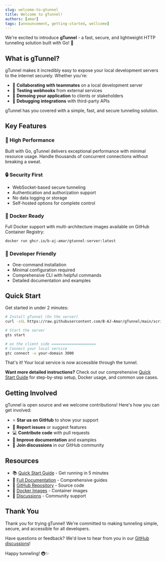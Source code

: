 ```yaml
---
slug: welcome-to-gtunnel
title: Welcome to gTunnel!
authors: [amar]
tags: [announcement, getting-started, wellcome]
---
```


We're excited to introduce **gTunnel** - a fast, secure, and lightweight HTTP tunneling solution built with Go! 🚀

<!--truncate-->

## What is gTunnel?

gTunnel makes it incredibly easy to expose your local development servers to the internet securely. Whether you're:

- 👥 **Collaborating with teammates** on a local development server
- 🔗 **Testing webhooks** from external services  
- 🎯 **Demoing your application** to clients or stakeholders
- 🧪 **Debugging integrations** with third-party APIs

gTunnel has you covered with a simple, fast, and secure tunneling solution.

## Key Features

### 🚀 High Performance

Built with Go, gTunnel delivers exceptional performance with minimal resource usage. Handle thousands of concurrent connections without breaking a sweat.

### 🔒 Security First

- WebSocket-based secure tunneling
- Authentication and authorization support
- No data logging or storage
- Self-hosted options for complete control

### 🐳 Docker Ready

Full Docker support with multi-architecture images available on GitHub Container Registry:

```bash
docker run ghcr.io/b-aj-amar/gtunnel-server:latest
```

### 🎯 Developer Friendly

- One-command installation
- Minimal configuration required
- Comprehensive CLI with helpful commands
- Detailed documentation and examples

## Quick Start

Get started in under 2 minutes:

```bash
# Install gTunnel (On the server)
curl -sSL https://raw.githubusercontent.com/B-AJ-Amar/gTunnel/main/scripts/install.sh | bash

# Start the server
gts start 

# on the client side ====================
# Connect your local service
gtc connect -u your-domain 3000
```

That's it! Your local service is now accessible through the tunnel.

**Want more detailed instructions?** Check out our comprehensive [Quick Start Guide](/quick-start) for step-by-step setup, Docker usage, and common use cases.


## Getting Involved

gTunnel is open source and we welcome contributions! Here's how you can get involved:

- ⭐ **Star us on GitHub** to show your support
- 🐛 **Report issues** or suggest features
- 💻 **Contribute code** with pull requests
- 📖 **Improve documentation** and examples
- 💬 **Join discussions** in our GitHub community

## Resources

- 📚 [Quick Start Guide](/quick-start) - Get running in 5 minutes
- 📖 [Full Documentation](/docs/intro) - Comprehensive guides
- 🔧 [GitHub Repository](https://github.com/B-AJ-Amar/gTunnel) - Source code
- 🐳 [Docker Images](https://ghcr.io/b-aj-amar/gtunnel-server) - Container images
- 💬 [Discussions](https://github.com/B-AJ-Amar/gTunnel/discussions) - Community support

## Thank You

Thank you for trying gTunnel! We're committed to making tunneling simple, secure, and accessible for all developers.

Have questions or feedback? We'd love to hear from you in our [GitHub discussions](https://github.com/B-AJ-Amar/gTunnel/discussions)!

Happy tunneling! 🚇✨
